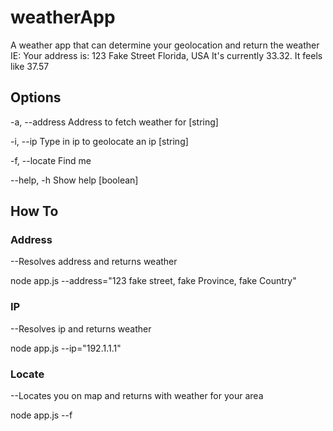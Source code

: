 # weatherApp
A weather app that can determine your geolocation and return the weather
IE: 
Your address is: 123 Fake Street Florida, USA
It's currently 33.32. It feels like 37.57


## Options
  -a, --address  Address to fetch weather for                           [string]
  
  -i, --ip       Type in ip to geolocate an ip                          [string]
  
  -f, --locate   Find me
  
  --help, -h     Show help                                             [boolean]
  
## How To
### Address
--Resolves address and returns weather

node app.js --address="123 fake street, fake Province, fake Country"

### IP
--Resolves ip and returns weather

node app.js --ip="192.1.1.1"

### Locate
--Locates you on map and returns with weather for your area

node app.js --f

